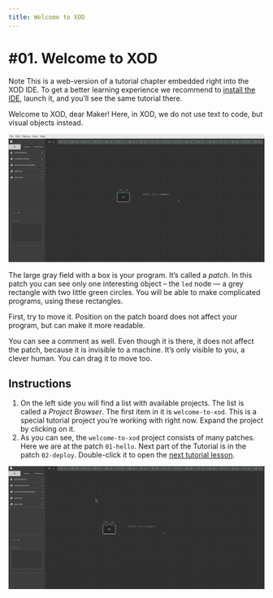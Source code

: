 ```yaml
---
title: Welcome to XOD
---
```


# #01. Welcome to XOD

<div class="ui segment">
<span class="ui ribbon label">Note</span>
This is a web-version of a tutorial chapter embedded right into the XOD IDE.
To get a better learning experience we recommend to
<a href="../install/">install the IDE</a>, launch it, and you’ll see the
same tutorial there.
</div>

Welcome to XOD, dear Maker! Here, in XOD, we do not use text to code, but
visual objects instead.

![XOD window](./xod-window.png)

The large gray field with a box is your program. It’s called a *patch*. In this
patch you can see only one interesting object – the `led` node — a grey
rectangle with two little green circles. You will be able to make complicated
programs, using these rectangles.

First, try to move it. Position on the patch board does not affect your program,
but can make it more readable.

You can see a comment as well. Even though it is there, it does not affect the
patch, because it is invisible to a machine. It’s only visible to you, a
clever human. You can drag it to move too.

## Instructions

1. On the left side you will find a list with available projects. The list is
   called a *Project Browser*. The first item in it is `welcome-to-xod`. This
   is a special tutorial project you’re working with right now. Expand the
   project by clicking on it.
2. As you can see, the `welcome-to-xod` project consists of many patches. Here
   we are at the patch `01-hello`. Next part of the Tutorial is in the patch
   `02-deploy`.  Double-click it to open the
   [next tutorial lesson](../02-deploy/).

![Open next patch](./open-next-patch.gif)
